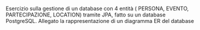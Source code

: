 Esercizio sulla gestione di un database con 4 entità ( PERSONA, EVENTO, PARTECIPAZIONE, LOCATION) tramite JPA, fatto su un database PostgreSQL.
Allegato la rappresentazione di un diagramma ER del database

